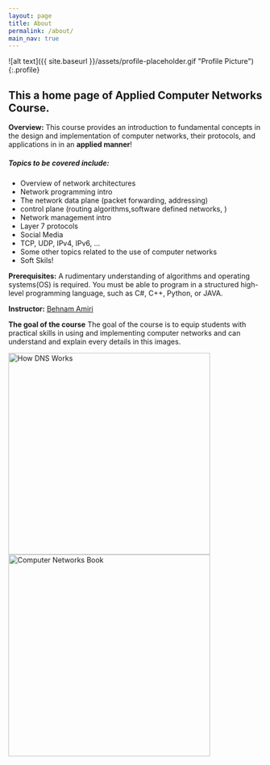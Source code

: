```yaml
---
layout: page
title: About
permalink: /about/
main_nav: true
---
```


![alt text]({{ site.baseurl }}/assets/profile-placeholder.gif "Profile Picture"){:.profile}

<h2>This a home page of Applied Computer Networks Course.</h2>

**Overview:** 
This course provides an introduction to fundamental concepts in the design and implementation of computer networks, their protocols, and applications in in an **applied manner**! 

<h5>Topics to be covered include:</h5>
<ul>
  <li>Overview of network architectures</li>
  <li>Network programming intro</li>
  <li>The network data plane (packet forwarding, addressing)</li>
  <li>control plane (routing algorithms,software defined networks, )</li>
  <li>Network management intro</li>
  <li>Layer 7 protocols</li>
  <li>Social Media</li>
  <li>TCP, UDP, IPv4, IPv6, ...</li>
  <li>Some other topics related to the use of computer networks</li>
  <li>Soft Skils!</li>
</ul>

**Prerequisites:**
A rudimentary understanding of algorithms and operating systems(OS) is required. 
You must be able to program in a structured high-level programming language, such as C#, C++, Python, or JAVA.

**Instructor:**
[Behnam Amiri](https://www.linkedin.com/in/amiri-link/)

**The goal of the course**
The goal of the course is to equip students with practical skills in using and implementing computer networks and can understand and explain every details in this images.


<a href="{{ site.baseurl }}/assets/HowDNSWorks.gif" data-lightbox="How DNS Works" data-title="How DNS Works">
  <img src="{{ site.baseurl }}/assets/HowDNSWorks.gif" title="How DNS Works" style="width: 400px;">
</a>

<a href="{{ site.baseurl }}/assets/CN-6-eng.jpg" data-lightbox="Computer Networks Book" data-title="Computer Networks Book">
  <img src="{{ site.baseurl }}/assets/CN-6-eng.jpg" title="Computer Networks Book" style="width: 400px;">
</a>

